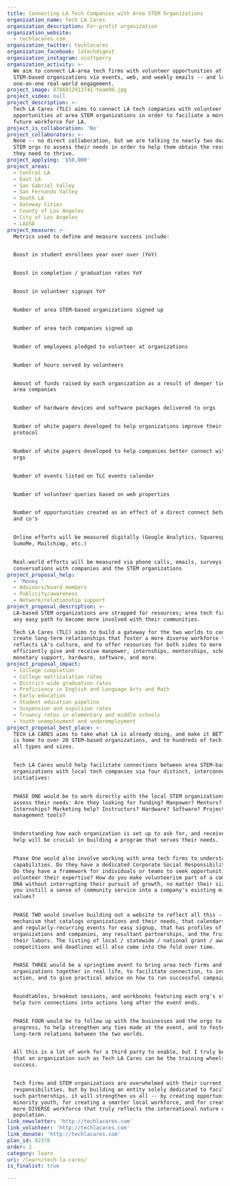 ```yaml
---
title: Connecting LA Tech Companies with Area STEM Organizations
organization_name: Tech LA Cares
organization_description: For-profit organization
organization_website:
  - techlacares.com
organization_twitter: techlacares
organization_facebook: latechdigest
organization_instagram: scottperry
organization_activity: >-
  We aim to connect LA-area tech firms with volunteer opportunities at local
  STEM-based organizations via events, web, and weekly emails -- and lots of
  one-on-one real-world engagement.
project_image: 8786812913741-team90.jpg
project_video: null
project_description: >-
  Tech LA Cares (TLC) aims to connect LA tech companies with volunteer
  opportunities at area STEM organizations in order to faciliate a more diverse
  future workforce for LA.
project_is_collaboration: 'No'
project_collaborators: >-
  None -- no direct collaboration, but we are talking to nearly two dozen area
  STEM orgs to assess their needs in order to help them obtain the resources
  they need to thrive.
project_applying: '$50,000'
project_areas:
  - Central LA
  - East LA
  - San Gabriel Valley
  - San Fernando Valley
  - South LA
  - Gateway Cities
  - County of Los Angeles
  - City of Los Angeles
  - LAUSD
project_measure: >-
  Metrics used to define and measure success include:


  Boost in student enrollees year over over (YoY)


  Boost in completion / graduation rates YoY


  Boost in volunteer signups YoY


  Number of area STEM-based organizations signed up


  Number of area tech companies signed up


  Number of employees pledged to volunteer at organizations


  Number of hours served by volunteers


  Amount of funds raised by each organization as a result of deeper ties with
  area companies


  Number of hardware devices and software packages delivered to orgs


  Number of white papers developed to help organizations improve their internal
  protocol


  Number of white papers developed to help companies better connect with area
  orgs


  Number of events listed on TLC events calendar


  Number of volunteer queries based on web properties


  Number of opportunities created as an effect of a direct connect between orgs
  and co's


  Online efforts will be measured digitally (Google Analytics, Squarespace,
  SumoMe, Mailchimp, etc.)


  Real-world efforts will be measured via phone calls, emails, surveys, and
  conversations with companies and the STEM organizations
project_proposal_help:
  - 'Money '
  - Advisors/board members
  - Publicity/awareness
  - Network/relationship support
project_proposal_description: >-
  LA-based STEM organizations are strapped for resources; area tech firms need
  any easy path to become more involved with their communities.
   
  Tech LA Cares (TLC) aims to build a gateway for the two worlds to connect and
  create long-term relationships that foster a more diverse workforce that
  reflects LA's culture, and to offer resources for both sides to more
  efficiently give and receive manpower, internships, mentorships, scholarships,
  monetary support, hardware, software, and more.
project_proposal_impact:
  - College completion
  - College matriculation rates
  - District-wide graduation rates
  - Proficiency in English and Language Arts and Math
  - Early education
  - Student education pipeline
  - Suspension and expulsion rates
  - Truancy rates in elementary and middle schools
  - Youth unemployment and underemployment
project_proposal_best_place: >-
  TECH LA CARES aims to take what LA is already doing, and make it BETTER.  LA
  is home to over 20 STEM-based organizations, and to hundreds of tech firms of
  all types and sizes.


  Tech LA Cares would help facilitate connections between area STEM-based
  organizations with local tech companies via four distinct, interconnected
  initiatives:


  PHASE ONE would be to work directly with the local STEM organizations to
  assess their needs: Are they looking for funding? Manpower? Mentors?
  Internships? Marketing help? Instructors? Hardware? Software? Project
  management tools? 


  Understanding how each organization is set up to ask for, and receive, such
  help will be crucial in building a program that serves their needs.


  Phase One would also involve working with area tech firms to understand their
  capabilities. Do they have a dedicated Corporate Social Responsibility team?
  Do they have a framework for individuals or teams to seek opportunities to
  volunteer their expertise? How do you make volunteerism part of a company's
  DNA without interrupting their pursuit of growth, no matter their size? How do
  you instill a sense of community service into a company's existing mission and
  values?


  PHASE TWO would involve building out a website to reflect all this -- having a
  mechanism that catalogs organizations and their needs, that calendars one-off
  and regularly-recurring events for easy signup, that has profiles of
  organizations and companies, any resultant partnerships, and the fruits of
  their labors. The listing of local / statewide / national grant / award
  competitions and deadlines will also come into the fold over time.


  PHASE THREE would be a springtime event to bring area tech firms and STEM
  organizations together in real life, to facilitate connection, to inspire
  action, and to give practical advice on how to run successful campaigns.


  Roundtables, breakout sessions, and workbooks featuring each org's story will
  help turn connections into actions long after the event ends.


  PHASE FOUR would be to follow up with the businesses and the orgs to monitor
  progress, to help strengthen any ties made at the event, and to foster
  long-term relations between the two worlds.


  All this is a lot of work for a third party to enable, but I truly believe
  that an organization such as Tech LA Cares can be the training wheels for
  success.


  Tech firms and STEM organizations are overwhelmed with their current
  responsibilities, but by building an entity solely dedicated to facilitating
  such partnerships, it will strengthen us all -- by creating opportunity for
  minority youth, for creating a smarter local workforce, and for creating a
  more DIVERSE workforce that truly reflects the international nature of LA's
  population.
link_newsletter: 'http://techlacares.com'
link_volunteer: 'http://techlacares.com'
link_donate: 'http://techlacares.com'
plan_id: 82378
order: 1
category: learn
uri: /learn/tech-la-cares/
is_finalist: true

---
```

